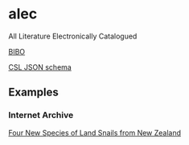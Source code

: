 # alec
All Literature Electronically Catalogued



[BIBO](https://github.com/structureddynamics/Bibliographic-Ontology-BIBO/blob/master/bibo.owl)

[CSL JSON schema](https://github.com/citation-style-language/schema/blob/master/csl-data.json)


## Examples

### Internet Archive

[Four New Species of Land Snails from New Zealand](http://localhost/~rpage/alec/?id=Q88304456)

